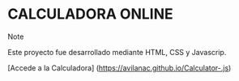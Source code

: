 # CALCULADORA ONLINE

> [!NOTE]
> Este proyecto fue desarrollado mediante HTML, CSS y Javascrip.

[Accede a la Calculadora] (https://avilanac.github.io/Calculator-.js)
